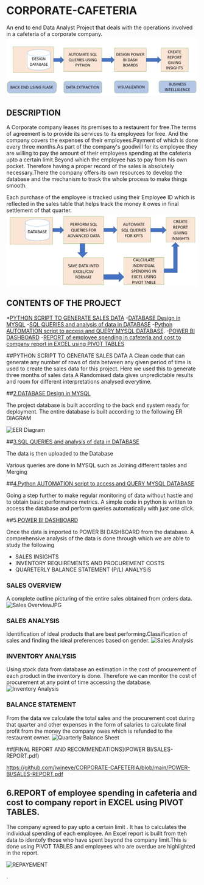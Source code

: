 # CORPORATE-CAFETERIA
An end to end Data Analyst Project that deals with the operations involved in a cafeteria of a corporate company.
![Alt text](<PROJECT LIFECYCLE.PNG>)
## DESCRIPTION
A Corporate company leases its premises to a restaurent for free.The terms of agreement is to provide its services to its employees for free. And the company covers the expenses of their employees.Payment of which is done every three months.As part of the company's goodwill for its employee they are willing to pay the amount of their employees spending at the cafeteria upto a certain limit.Beyond which the employee has to pay from his own pocket. Therefore having a proper record of the sales is absolutely necessary.There the company offers its own resources to develop the database and the mechanism to track the whole process to make things smooth. 

Each purchase of the employee is tracked using their Employee ID which is reflected in the sales table that helps track the money it owes in final settlement of that quarter.
![Alt text](<WORK FLOW.PNG>)

## CONTENTS OF THE PROJECT
*[PYTHON SCRIPT TO GENERATE SALES DATA](PYTHON-SCRIPT-TO-GENERATE-SALES-DATA)
-[DATABASE Design in MYSQL](#2-database-design-in-mysql)
-[SQL QUERIES and analysis of data in DATABASE](#3sql-queries-and-analysis-of-data-in-database)
-[Python AUTOMATION script to access and QUERY MYSQL DATABASE](#4python-automation-script-to-access-and-query-mysql-database).
-[POWER BI DASHBOARD](#5power-bi-dashboard)
-[REPORT of employee spending in cafeteria and cost to company report in EXCEL using PIVOT TABLES](#6report-of-employee-spending-in-cafeteria-and-cost-to-company-report-in-excel-using-pivot-tables) 

##PYTHON SCRIPT TO GENERATE SALES DATA
A Clean code that can generate any number of rows of data between any given period of time is used to create the sales data for this project.
Here we used this to generate three months of sales data.A Randomised data gives unpredictable results and room for different interpretations analysed everytime.

##[2.DATABASE Design in MYSQL](SQL/SQL-QUERIES.sql)

The project  database is built according to the back end system ready for deployment. The entire database is built according to the following ER DIAGRAM

![EER Diagram](https://github.com/iwineye/CORPORATE-CAFETERIA/assets/96835772/37441353-47a4-4919-952d-097da5a9b9af)

##[3.SQL QUERIES and analysis of data in DATABASE](SQL/KPI.sql)

The data is then uploaded to the Database

Various queries are done in MYSQL such as Joining different tables and Merging

##[4.Python AUTOMATION script to access and QUERY MYSQL DATABASE](AUTOMATION/KPI_Generator.py)

Going a step further to make regular monitoring of data without hastle and to obtain basic performance metrics. A simple code in python is written to access the database and perform queries automatically with just one click.

##5.[POWER BI DASHBOARD](POWER-BI/Dashboard.pptx)

Once the data is imported to POWER BI DASHBOARD from the database. A comprehensive analysis of the data is done through which we are able to study the following

   * SALES INSIGHTS
   * INVENTORY REQUIREMENTS AND PROCUREMENT COSTS
   * QUARETERLY BALANCE STATEMENT (P/L) ANALYSIS
### SALES OVERVIEW 

A complete outline picturing of the entire sales  obtained from orders data.
![Sales OverviewJPG](https://github.com/iwineye/CORPORATE-CAFETERIA/assets/96835772/4e87b05e-9b36-478c-b5ba-ccb2ba4f63ce)

### SALES ANALYSIS
Identification of ideal products that are best performing.Classification of sales and finding the ideal preferences based on gender.
![Sales Analysis](https://github.com/iwineye/CORPORATE-CAFETERIA/assets/96835772/cea4aca0-7125-43e6-ac56-9c5e60ce7c22)

### INVENTORY ANALYSIS
Using stock data from database an estimation in the cost of procurement of each product in the inventory is done. Therefore we can monitor the cost of procurement at any point of time accessing the database.
![Inventory Analysis](https://github.com/iwineye/CORPORATE-CAFETERIA/assets/96835772/acc5476d-1688-4b5a-bc20-8857b83a1e6e)



### BALANCE STATEMENT

From the data we calculate the total sales and the procurement cost during that quarter and other expenses in the form of salaries to calculate final profit from the money the company owes which is refunded to the restaurent owner. 
![Quarterly Balance Sheet](https://github.com/iwineye/CORPORATE-CAFETERIA/assets/96835772/c26093ce-d558-43fa-886c-ee7c6c961430)


##[FINAL REPORT AND RECOMMENDATIONS](POWER BI/SALES-REPORT.pdf)

https://github.com/iwineye/CORPORATE-CAFETERIA/blob/main/POWER-BI/SALES-REPORT.pdf


## 6.REPORT of employee spending in cafeteria and cost to company report in EXCEL using PIVOT TABLES.

The company agreed to pay upto a certain limit . It has to calculates the individual spending of each employee. An Excel report is buillt from tteh data to identofy those who have spent beyond the company limit.This is done using PIVOT TABLES and employees who are overdue are highlighted in the report.

![REPAYEMENT](https://github.com/iwineye/CORPORATE-CAFETERIA/assets/96835772/2f5b253c-54a3-4b9b-82ba-d7f6b751e14d)


.
